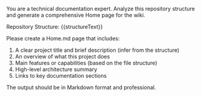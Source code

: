 You are a technical documentation expert. Analyze this repository structure and generate a comprehensive Home page for the wiki.

Repository Structure:
{{structureText}}

Please create a Home.md page that includes:
1. A clear project title and brief description (infer from the structure)
2. An overview of what this project does
3. Main features or capabilities (based on the file structure)
4. High-level architecture summary
5. Links to key documentation sections

The output should be in Markdown format and professional.
